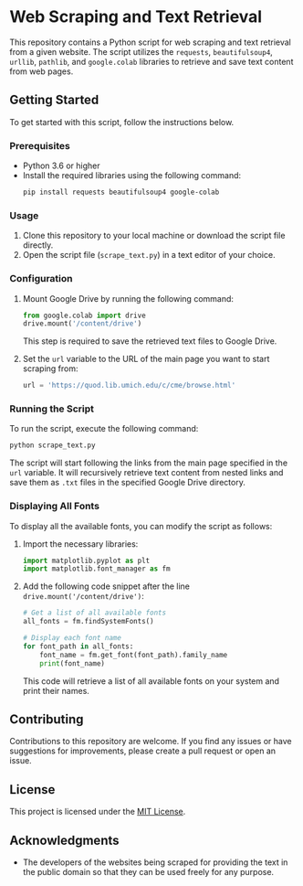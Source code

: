 # Web Scraping and Text Retrieval

This repository contains a Python script for web scraping and text retrieval from a given website. The script utilizes the `requests`, `beautifulsoup4`, `urllib`, `pathlib`, and `google.colab` libraries to retrieve and save text content from web pages.

## Getting Started

To get started with this script, follow the instructions below.

### Prerequisites

- Python 3.6 or higher
- Install the required libraries using the following command:
  ```bash
  pip install requests beautifulsoup4 google-colab
  ```

### Usage

1. Clone this repository to your local machine or download the script file directly.
2. Open the script file (`scrape_text.py`) in a text editor of your choice.

### Configuration

1. Mount Google Drive by running the following command:
   ```python
   from google.colab import drive
   drive.mount('/content/drive')
   ```
   This step is required to save the retrieved text files to Google Drive.

2. Set the `url` variable to the URL of the main page you want to start scraping from:
   ```python
   url = 'https://quod.lib.umich.edu/c/cme/browse.html'
   ```

### Running the Script

To run the script, execute the following command:
```bash
python scrape_text.py
```

The script will start following the links from the main page specified in the `url` variable. It will recursively retrieve text content from nested links and save them as `.txt` files in the specified Google Drive directory.

### Displaying All Fonts

To display all the available fonts, you can modify the script as follows:

1. Import the necessary libraries:
   ```python
   import matplotlib.pyplot as plt
   import matplotlib.font_manager as fm
   ```

2. Add the following code snippet after the line `drive.mount('/content/drive')`:
   ```python
   # Get a list of all available fonts
   all_fonts = fm.findSystemFonts()

   # Display each font name
   for font_path in all_fonts:
       font_name = fm.get_font(font_path).family_name
       print(font_name)
   ```

   This code will retrieve a list of all available fonts on your system and print their names.

## Contributing

Contributions to this repository are welcome. If you find any issues or have suggestions for improvements, please create a pull request or open an issue.

## License

This project is licensed under the [MIT License](LICENSE).

## Acknowledgments

- The developers of the websites being scraped for providing the text in the public domain so that they can be used freely for any purpose.
